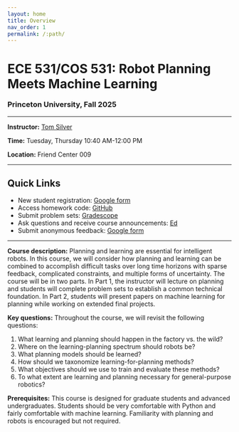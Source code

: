```yaml
---
layout: home
title: Overview
nav_order: 1
permalink: /:path/
---
```


<h1>ECE 531/COS 531: Robot Planning Meets Machine Learning</h1>
<h3 style="margin-top: 1em">Princeton University, Fall 2025</h3>
<hr style="margin: 1em 0">
<p><b>Instructor:</b> <a href="https://tomsilver.github.io">Tom Silver</a></p>

<p><b>Time:</b> Tuesday, Thursday 10:40 AM-12:00 PM</p>
<p><b>Location:</b> Friend Center 009</p>

<hr>

<h2>Quick Links</h2>
<ul>
<li>New student registration: <a href="https://docs.google.com/forms/d/e/1FAIpQLScFXiWyp5Rf2jW-e-CuX51656R7vvsjSRX6O5Tp805Pq-viIw/viewform?usp=sharing">Google form</a></li>
<li>Access homework code: <a href="https://github.com/rpmml/rpmml-code">GitHub</a></li>
<li>Submit problem sets: <a href="https://www.gradescope.com/courses/1025616">Gradescope</a></li>
<li>Ask questions and receive course announcements: <a href="https://edstem.org/us/courses/86658/">Ed</a></li>
<li>Submit anonymous feedback: <a href="https://docs.google.com/forms/d/e/1FAIpQLSfG2BQKfxvfVwHCwSDi-q7wG2gUNWPdGVIFO5VmfVNoz5mwjA/viewform?usp=sharing">Google form</a></li>
</ul>

<hr>

<p><b>Course description:</b> Planning and learning are essential for intelligent robots. In this course, we will consider how planning and learning can be combined to accomplish difficult tasks over long time horizons with sparse feedback, complicated constraints, and multiple forms of uncertainty. The course will be in two parts. In Part 1, the instructor will lecture on planning and students will complete problem sets to establish a common technical foundation. In Part 2, students will present papers on machine learning for planning while working on extended final projects.</p>

<p><b>Key questions:</b> Throughout the course, we will revisit the following questions:
<ol>
<li>What learning and planning should happen in the factory vs. the wild?</li>
<li>Where on the learning-planning spectrum should robots be?</li>
<li>What planning models should be learned?</li>
<li>How should we taxonomize learning-for-planning methods?</li>
<li>What objectives should we use to train and evaluate these methods?</li>
<li>To what extent are learning and planning necessary for general-purpose robotics?</li>
</ol>
</p>

<p><b>Prerequisites:</b> This course is designed for graduate students and advanced undergraduates. Students should be very comfortable with Python and fairly comfortable with machine learning. Familiarity with planning and robots is encouraged but not required.</p>
